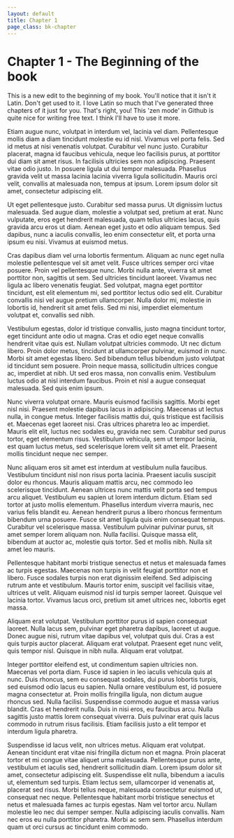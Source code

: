```yaml
---
layout: default
title: Chapter 1
page_class: bk-chapter
---
```


# Chapter 1 - The Beginning of the book

This is a new edit to the beginning of my book. You'll notice that it isn't it Latin. Don't get used to it. I love Latin so much that I've generated three chapters of it just for you. That's right, you! This 'zen mode' in Github is quite nice for writing free text. I think I'll have to use it more.

Etiam augue nunc, volutpat in interdum vel, lacinia vel diam. Pellentesque mollis diam a diam tincidunt molestie eu id nisl. Vivamus vel porta felis. Sed id metus at nisi venenatis volutpat. Curabitur vel nunc justo. Curabitur placerat, magna id faucibus vehicula, neque leo facilisis purus, at porttitor dui diam sit amet risus. In facilisis ultricies sem non adipiscing. Praesent vitae odio justo. In posuere ligula ut dui tempor malesuada. Phasellus gravida velit ut massa lacinia lacinia viverra ligula sollicitudin. Mauris orci velit, convallis at malesuada non, tempus at ipsum. Lorem ipsum dolor sit amet, consectetur adipiscing elit.

Ut eget pellentesque justo. Curabitur sed massa purus. Ut dignissim luctus malesuada. Sed augue diam, molestie a volutpat sed, pretium at erat. Nunc vulputate, eros eget hendrerit malesuada, quam tellus ultricies lacus, quis gravida arcu eros ut diam. Aenean eget justo et odio aliquam tempus. Sed dapibus, nunc a iaculis convallis, leo enim consectetur elit, et porta urna ipsum eu nisi. Vivamus at euismod metus.

Cras dapibus diam vel urna lobortis fermentum. Aliquam ac nunc eget nulla molestie pellentesque vel sit amet velit. Fusce ultrices semper orci vitae posuere. Proin vel pellentesque nunc. Morbi nulla ante, viverra sit amet porttitor non, sagittis ut sem. Sed ultricies tincidunt laoreet. Vivamus nec ligula ac libero venenatis feugiat. Sed volutpat, magna eget porttitor tincidunt, est elit elementum mi, sed porttitor lectus odio sed elit. Curabitur convallis nisi vel augue pretium ullamcorper. Nulla dolor mi, molestie in lobortis id, hendrerit sit amet felis. Sed mi nisi, imperdiet elementum volutpat et, convallis sed nibh.

Vestibulum egestas, dolor id tristique convallis, justo magna tincidunt tortor, eget tincidunt ante odio ut magna. Cras et odio eget neque convallis hendrerit vitae quis est. Nullam volutpat ultricies commodo. Ut nec dictum libero. Proin dolor metus, tincidunt at ullamcorper pulvinar, euismod in nunc. Morbi sit amet egestas libero. Sed bibendum tellus bibendum justo volutpat id tincidunt sem posuere. Proin neque massa, sollicitudin ultrices congue ac, imperdiet at nibh. Ut sed eros massa, non convallis enim. Vestibulum luctus odio at nisl interdum faucibus. Proin et nisl a augue consequat malesuada. Sed quis enim ipsum.

Nunc viverra volutpat ornare. Mauris euismod facilisis sagittis. Morbi eget nisl nisi. Praesent molestie dapibus lacus in adipiscing. Maecenas ut lectus nulla, in congue metus. Integer facilisis mattis dui, quis tristique est facilisis et. Maecenas eget laoreet nisi. Cras ultrices pharetra leo ac imperdiet. Mauris elit elit, luctus nec sodales eu, gravida nec sem. Curabitur sed purus tortor, eget elementum risus. Vestibulum vehicula, sem ut tempor lacinia, est quam luctus metus, sed scelerisque lorem velit sit amet elit. Praesent mollis tincidunt neque nec semper.

Nunc aliquam eros sit amet est interdum at vestibulum nulla faucibus. Vestibulum tincidunt nisl non risus porta lacinia. Praesent iaculis suscipit dolor eu rhoncus. Mauris aliquam mattis arcu, nec commodo leo scelerisque tincidunt. Aenean ultrices nunc mattis velit porta sed tempus arcu aliquet. Vestibulum eu sapien ut lorem interdum dictum. Etiam sed tortor at justo mollis elementum. Phasellus interdum viverra mauris, nec varius felis blandit eu. Aenean hendrerit purus a libero rhoncus fermentum bibendum urna posuere. Fusce sit amet ligula quis enim consequat tempus. Curabitur vel scelerisque massa. Vestibulum pulvinar pulvinar purus, sit amet semper lorem aliquam non. Nulla facilisi. Quisque massa elit, bibendum at auctor ac, molestie quis tortor. Sed et mollis nibh. Nulla sit amet leo mauris.

Pellentesque habitant morbi tristique senectus et netus et malesuada fames ac turpis egestas. Maecenas non turpis in velit feugiat porttitor non et libero. Fusce sodales turpis non erat dignissim eleifend. Sed adipiscing rutrum ante et vestibulum. Mauris tortor enim, suscipit vel facilisis vitae, ultrices ut velit. Aliquam euismod nisl id turpis semper laoreet. Quisque vel lacinia tortor. Vivamus lacus orci, pretium sit amet ultrices nec, lobortis eget massa.

Aliquam erat volutpat. Vestibulum porttitor purus id sapien consequat laoreet. Nulla lacus sem, pulvinar eget pharetra dapibus, laoreet ut augue. Donec augue nisi, rutrum vitae dapibus vel, volutpat quis dui. Cras a est quis turpis auctor placerat. Aliquam erat volutpat. Praesent eget nunc velit, quis tempor nisl. Quisque in nibh nulla. Aliquam erat volutpat.

Integer porttitor eleifend est, ut condimentum sapien ultricies non. Maecenas vel porta diam. Fusce id sapien in leo iaculis vehicula quis at nunc. Duis rhoncus, sem eu consequat sodales, dui purus lobortis turpis, sed euismod odio lacus eu sapien. Nulla ornare vestibulum est, id posuere magna consectetur at. Proin mollis fringilla ligula, non dictum augue rhoncus sed. Nulla facilisi. Suspendisse commodo augue et massa varius blandit. Cras et hendrerit nulla. Duis in nisi eros, eu faucibus arcu. Nulla sagittis justo mattis lorem consequat viverra. Duis pulvinar erat quis lacus commodo in rutrum risus facilisis. Etiam facilisis justo a elit tempor et interdum ligula pharetra.

Suspendisse id lacus velit, non ultrices metus. Aliquam erat volutpat. Aenean tincidunt erat vitae nisi fringilla dictum non et magna. Proin placerat tortor et mi congue vitae aliquet urna malesuada. Pellentesque purus ante, vestibulum et iaculis sed, hendrerit sollicitudin diam. Lorem ipsum dolor sit amet, consectetur adipiscing elit. Suspendisse elit nulla, bibendum a iaculis ut, elementum sed turpis. Etiam lectus sem, ullamcorper id venenatis at, placerat sed risus. Morbi tellus neque, malesuada consectetur euismod ut, consequat nec neque. Pellentesque habitant morbi tristique senectus et netus et malesuada fames ac turpis egestas. Nam vel tortor arcu. Nullam molestie leo nec dui semper semper. Nulla adipiscing iaculis convallis. Nam nec eros eu nulla porttitor pharetra. Morbi ac sem sem. Phasellus interdum quam ut orci cursus ac tincidunt enim commodo.
